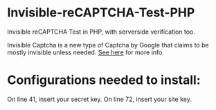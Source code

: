# Invisible-reCAPTCHA-Test-PHP
Invisible reCAPTCHA Test in PHP, with serverside verification too.

Invisible Captcha is a new type of Captcha by Google that claims to be mostly invisible unless needed. [See here](https://www.google.com/recaptcha/intro/comingsoon/invisible.html) for more info.

# Configurations needed to install:

On line 41, insert your secret key.
On line 72, insert your site key.